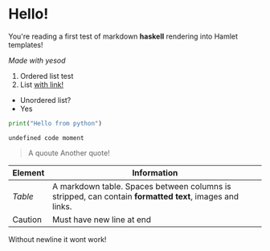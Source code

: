 # Hello!

You're reading a first test of markdown **haskell** rendering into Hamlet templates!

*Made with yesod*

1. Ordered list test
2. List [with link!](https://github.com)

- Unordered list?
- Yes

```python
print("Hello from python")
```

```
undefined code moment
```

> A quoute
> Another quote!

| Element | Information |
|---------|-------------|
| *Table* | A markdown table. Spaces between columns is stripped, can contain **formatted text**, images and links. |
| Caution | Must have new line at end |

Without newline it wont work!
